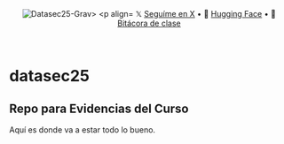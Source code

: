 <div align="center">
<img src="https://imgur.com/a/APqichm" alt="Datasec25-Grav>
  <p align="center">
    𝕏 <a href="https://x.com/Gabscvu">Seguíme en X</a> • 
    🤗 <a href="https://huggingface.co/Gradv">Hugging Face</a> • 
    📙 <a href="https://">Bitácora de clase</a>
  </p>
</div>
<br/>

# datasec25
## Repo para Evidencias del Curso

Aquí es donde va a estar todo lo bueno.
